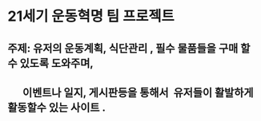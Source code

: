 # 21세기 운동혁명 팀 프로젝트

## 주제: 유저의 운동계획, 식단관리 , 필수 물품들을 구매 할 수 있도록 도와주며, 
##       이벤트나 일지, 게시판등을 통해서  유저들이 활발하게 활동할수 있는 사이트 .

